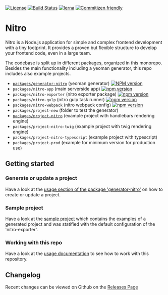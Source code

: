 [![License](https://img.shields.io/badge/license-MIT-green.svg)](http://opensource.org/licenses/MIT) 
[![Build Status](https://travis-ci.org/namics/generator-nitro.svg?branch=master)](https://travis-ci.org/namics/generator-nitro)
[![lerna](https://img.shields.io/badge/maintained%20with-lerna-cc00ff.svg)](https://lernajs.io/)
[![Commitizen friendly](https://img.shields.io/badge/commitizen-friendly-brightgreen.svg)](http://commitizen.github.io/cz-cli/)

# Nitro

Nitro is a Node.js application for simple and complex frontend development with a tiny footprint.
It provides a proven but flexible structure to develop your frontend code, even in a large team.

The codebase is split up in different packages, organized in this monorepo.
Besides the main functionality including a yeoman generator, this repo includes also example projects.

* [`packages/generator-nitro`](./packages/generator-nitro) (yeoman generator) [![NPM version](https://badge.fury.io/js/generator-nitro.svg)](https://npmjs.org/package/generator-nitro) 
* `packages/nitro-app` (main serverside app) [![npm version](https://badge.fury.io/js/%40nitro%2Fapp.svg)](https://badge.fury.io/js/%40nitro%2Fapp)
* `packages/nitro-exporter` (nitro exporter package) [![npm version](https://badge.fury.io/js/%40nitro%2Fexporter.svg)](https://badge.fury.io/js/%40nitro%2Fexporter)
* `packages/nitro-gulp` (nitro gulp task runner) [![npm version](https://badge.fury.io/js/%40nitro%2Fgulp.svg)](https://badge.fury.io/js/%40nitro%2Fgulp)
* `packages/nitro-webpack` (nitro webpack config) [![npm version](https://badge.fury.io/js/%40nitro%2Fwebpack.svg)](https://badge.fury.io/js/%40nitro%2Fwebpack)
* `packages/project-new` (folder to test the generator)
* [`packages/project-nitro`](./packages/project-nitro) (example project with handlebars rendering engine)
* `packages/project-nitro-twig` (example project with twig rendering engine)
* `packages/project-nitro-typescript` (example project with typescript)
* `packages/project-prod` (example for minimum version for production use)

## Getting started

### Generate or update a project

Have a look at the [usage section of the package 'generator-nitro'](./packages/generator-nitro/readme.md#usage) on how to create 
or update a project.

### Sample project

Have a look at the [sample project](https://nitro-project-test.netlify.com/) 
which contains the examples of a generated project and was statified with the default configuration of the 'nitro-exporter'.

### Working with this repo

Have a look at the [usage documentation](./docs/working-with-this-repo.md) to see how to work with this repository.

## Changelog

Recent changes can be viewed on Github on the [Releases Page](https://github.com/namics/generator-nitro/releases)

